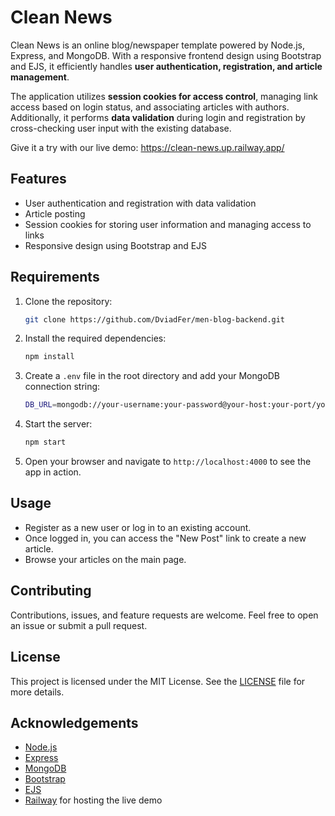 # Clean News

Clean News is an online blog/newspaper template powered by Node.js, Express, and MongoDB. With a responsive frontend design using Bootstrap and EJS, it efficiently handles **user authentication, registration, and article management**.

The application utilizes **session cookies for access control**, managing link access based on login status, and associating articles with authors. Additionally, it performs **data validation** during login and registration by cross-checking user input with the existing database. 

Give it a try with our live demo: https://clean-news.up.railway.app/

## Features

- User authentication and registration with data validation
- Article posting
- Session cookies for storing user information and managing access to links
- Responsive design using Bootstrap and EJS

## Requirements

1. Clone the repository:

   ```bash
   git clone https://github.com/DviadFer/men-blog-backend.git
   ```

   

2. Install the required dependencies:

   ```bash
   npm install
   ```

   

3. Create a `.env` file in the root directory and add your MongoDB connection string:

   ```bash
   DB_URL=mongodb://your-username:your-password@your-host:your-port/your-database-name
   ```

   

4. Start the server:

   ```bash
   npm start
   ```

   

5. Open your browser and navigate to `http://localhost:4000` to see the app in action.

## Usage

- Register as a new user or log in to an existing account.
- Once logged in, you can access the "New Post" link to create a new article.
- Browse your articles on the main page.

## Contributing

Contributions, issues, and feature requests are welcome. Feel free to open an issue or submit a pull request.

## License

This project is licensed under the MIT License. See the [LICENSE](https://chat.openai.com/LICENSE) file for more details.

## Acknowledgements

- [Node.js](https://nodejs.org/)
- [Express](https://expressjs.com/)
- [MongoDB](https://www.mongodb.com/)
- [Bootstrap](https://getbootstrap.com/)
- [EJS](https://ejs.co/)
- [Railway](https://railway.app/) for hosting the live demo
